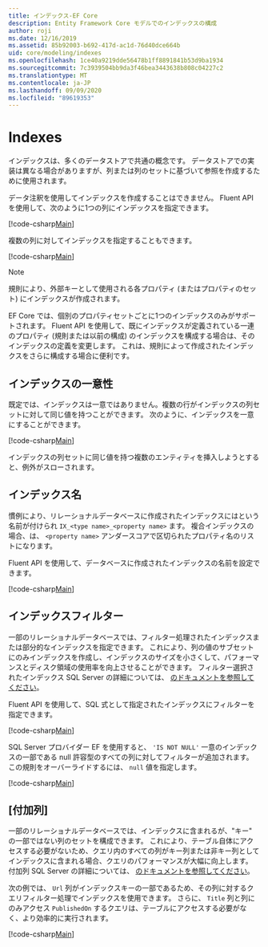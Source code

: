 ```yaml
---
title: インデックス-EF Core
description: Entity Framework Core モデルでのインデックスの構成
author: roji
ms.date: 12/16/2019
ms.assetid: 85b92003-b692-417d-ac1d-76d40dce664b
uid: core/modeling/indexes
ms.openlocfilehash: 1ce40a9219dde56478b1ff8891841b53d9ba1934
ms.sourcegitcommit: 7c3939504bb9da3f46bea3443638b808c04227c2
ms.translationtype: MT
ms.contentlocale: ja-JP
ms.lasthandoff: 09/09/2020
ms.locfileid: "89619353"
---
```

# <a name="indexes"></a>Indexes

インデックスは、多くのデータストアで共通の概念です。 データストアでの実装は異なる場合がありますが、列または列のセットに基づいて参照を作成するために使用されます。

データ注釈を使用してインデックスを作成することはできません。 Fluent API を使用して、次のように1つの列にインデックスを指定できます。

[!code-csharp[Main](../../../samples/core/Modeling/FluentAPI/Index.cs?name=Index&highlight=4)]

複数の列に対してインデックスを指定することもできます。

[!code-csharp[Main](../../../samples/core/Modeling/FluentAPI/IndexComposite.cs?name=Composite&highlight=4)]

> [!NOTE]
> 規則により、外部キーとして使用される各プロパティ (またはプロパティのセット) にインデックスが作成されます。
>
> EF Core では、個別のプロパティセットごとに1つのインデックスのみがサポートされます。 Fluent API を使用して、既にインデックスが定義されている一連のプロパティ (規則または以前の構成) のインデックスを構成する場合は、そのインデックスの定義を変更します。 これは、規則によって作成されたインデックスをさらに構成する場合に便利です。

## <a name="index-uniqueness"></a>インデックスの一意性

既定では、インデックスは一意ではありません。複数の行がインデックスの列セットに対して同じ値を持つことができます。 次のように、インデックスを一意にすることができます。

[!code-csharp[Main](../../../samples/core/Modeling/FluentAPI/IndexUnique.cs?name=IndexUnique&highlight=5)]

インデックスの列セットに同じ値を持つ複数のエンティティを挿入しようとすると、例外がスローされます。

## <a name="index-name"></a>インデックス名

慣例により、リレーショナルデータベースに作成されたインデックスにはという名前が付けられ `IX_<type name>_<property name>` ます。 複合インデックスの場合、は、 `<property name>` アンダースコアで区切られたプロパティ名のリストになります。

Fluent API を使用して、データベースに作成されたインデックスの名前を設定できます。

[!code-csharp[Main](../../../samples/core/Modeling/FluentAPI/IndexName.cs?name=IndexName&highlight=5)]

## <a name="index-filter"></a>インデックスフィルター

一部のリレーショナルデータベースでは、フィルター処理されたインデックスまたは部分的なインデックスを指定できます。 これにより、列の値のサブセットにのみインデックスを作成し、インデックスのサイズを小さくして、パフォーマンスとディスク領域の使用率を向上させることができます。 フィルター選択されたインデックス SQL Server の詳細については、 [のドキュメントを参照してください](/sql/relational-databases/indexes/create-filtered-indexes)。

Fluent API を使用して、SQL 式として指定されたインデックスにフィルターを指定できます。

[!code-csharp[Main](../../../samples/core/Modeling/FluentAPI/IndexFilter.cs?name=IndexFilter&highlight=5)]

SQL Server プロバイダー EF を使用すると、 `'IS NOT NULL'` 一意のインデックスの一部である null 許容型のすべての列に対してフィルターが追加されます。 この規則をオーバーライドするには、 `null` 値を指定します。

[!code-csharp[Main](../../../samples/core/Modeling/FluentAPI/IndexNoFilter.cs?name=IndexNoFilter&highlight=6)]

## <a name="included-columns"></a>[付加列]

一部のリレーショナルデータベースでは、インデックスに含まれるが、"キー" の一部ではない列のセットを構成できます。 これにより、テーブル自体にアクセスする必要がないため、クエリ内のすべての列がキー列または非キー列としてインデックスに含まれる場合、クエリのパフォーマンスが大幅に向上します。 付加列 SQL Server の詳細については、 [のドキュメントを参照してください](/sql/relational-databases/indexes/create-indexes-with-included-columns)。

次の例では、 `Url` 列がインデックスキーの一部であるため、その列に対するクエリフィルター処理でインデックスを使用できます。 さらに、 `Title` 列と列にのみアクセス `PublishedOn` するクエリは、テーブルにアクセスする必要がなく、より効率的に実行されます。

[!code-csharp[Main](../../../samples/core/Modeling/FluentAPI/IndexInclude.cs?name=IndexInclude&highlight=5-9)]
